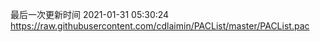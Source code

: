最后一次更新时间 2021-01-31 05:30:24
https://raw.githubusercontent.com/cdlaimin/PACList/master/PACList.pac

